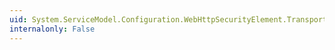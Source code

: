 ```yaml
---
uid: System.ServiceModel.Configuration.WebHttpSecurityElement.Transport
internalonly: False
---
```

